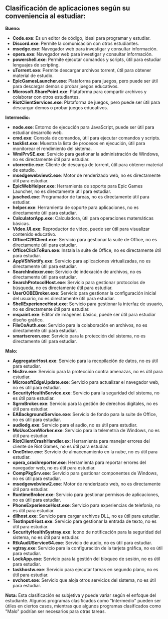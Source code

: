 ## Clasificación de aplicaciones según su conveniencia al estudiar:

**Bueno:**

* **Code.exe**: Es un editor de código, ideal para programar y estudiar.
* **Discord.exe**: Permite la comunicación con otros estudiantes. 
* **msedge.exe**: Navegador web para investigar y consultar información. 
* **opera.exe**: Navegador web para investigar y consultar información.
* **powershell.exe**: Permite ejecutar comandos y scripts, útil para estudiar lenguajes de scripting.
* **uTorrent.exe**: Permite descargar archivos torrent, útil para obtener material de estudio.
* **EpicGamesLauncher.exe**: Plataforma para juegos, pero puede ser útil para descargar demos o probar juegos educativos.
* **Microsoft.SharePoint.exe**: Plataforma para compartir archivos y colaborar con otros estudiantes.
* **RiotClientServices.exe**: Plataforma de juegos, pero puede ser útil para descargar demos o probar juegos educativos.

**Intermedio:**

* **node.exe**: Entorno de ejecución para JavaScript, puede ser útil para estudiar desarrollo web.
* **cmd.exe**: Consola de comandos, útil para ejecutar comandos y scripts.
* **tasklist.exe**: Muestra la lista de procesos en ejecución, útil para monitorear el rendimiento del sistema.
* **WmiPrvSE.exe**: Servicio para gestionar la administración de Windows, no es directamente útil para estudiar.
* **utorrentie.exe**: Cliente de descarga de torrent, útil para obtener material de estudio.
* **msedgewebview2.exe**: Motor de renderizado web, no es directamente útil para estudiar.
* **EpicWebHelper.exe**: Herramienta de soporte para Epic Games Launcher, no es directamente útil para estudiar.
* **jusched.exe**: Programador de tareas, no es directamente útil para estudiar.
* **helper.exe**: Herramienta de soporte para aplicaciones, no es directamente útil para estudiar.
* **CalculatorApp.exe**: Calculadora, útil para operaciones matemáticas básicas.
* **Video.UI.exe**: Reproductor de video, puede ser útil para visualizar contenido educativo.
* **OfficeC2RClient.exe**:  Servicio para gestionar la suite de Office, no es directamente útil para estudiar.
* **OfficeClickToRun.exe**: Instala la suite de Office, no es directamente útil para estudiar.
* **AppVShNotify.exe**:  Servicio para aplicaciones virtualizadas, no es directamente útil para estudiar.
* **SearchIndexer.exe**:  Servicio de indexación de archivos, no es directamente útil para estudiar.
* **SearchProtocolHost.exe**:  Servicio para gestionar protocolos de búsqueda, no es directamente útil para estudiar.
* **UserOOBEBroker.exe**:  Servicio para gestionar la configuración inicial del usuario, no es directamente útil para estudiar.
* **ShellExperienceHost.exe**:  Servicio para gestionar la interfaz de usuario, no es directamente útil para estudiar.
* **mspaint.exe**:  Editor de imágenes básico, puede ser útil para estudiar diseño gráfico.
* **FileCoAuth.exe**:  Servicio para la colaboración en archivos, no es directamente útil para estudiar.
* **smartscreen.exe**:  Servicio para la protección del sistema, no es directamente útil para estudiar.

**Malo:**

* **AggregatorHost.exe**: Servicio para la recopilación de datos, no es útil para estudiar.
* **NisSrv.exe**: Servicio para la protección contra amenazas, no es útil para estudiar.
* **MicrosoftEdgeUpdate.exe**:  Servicio para actualizar el navegador web, no es útil para estudiar.
* **SecurityHealthService.exe**:  Servicio para la seguridad del sistema, no es útil para estudiar.
* **SgrmBroker.exe**:  Servicio para la gestión de derechos digitales, no es útil para estudiar.
* **EABackgroundService.exe**:  Servicio de fondo para la suite de Office, no es útil para estudiar.
* **audiodg.exe**:  Servicio para el audio, no es útil para estudiar.
* **MoUsoCoreWorker.exe**:  Servicio para la telemetría de Windows, no es útil para estudiar.
* **RiotClientCrashHandler.ex**:  Herramienta para manejar errores del cliente de Riot Games, no es útil para estudiar.
* **OneDrive.exe**:  Servicio de almacenamiento en la nube, no es útil para estudiar.
* **opera_crashreporter.exe**:  Herramienta para reportar errores del navegador web, no es útil para estudiar.
* **CompPkgSrv.exe**:  Servicio para gestionar componentes de Windows, no es útil para estudiar.
* **msedgewebview2.exe**:  Motor de renderizado web, no es directamente útil para estudiar.
* **RuntimeBroker.exe**:  Servicio para gestionar permisos de aplicaciones, no es útil para estudiar.
* **PhoneExperienceHost.exe**:  Servicio para experiencias de telefonía, no es útil para estudiar.
* **dllhost.exe**:  Servicio para cargar archivos DLL, no es útil para estudiar.
* **TextInputHost.exe**:  Servicio para gestionar la entrada de texto, no es útil para estudiar.
* **SecurityHealthSystray.exe**:  Icono de notificación para la seguridad del sistema, no es útil para estudiar.
* **RtkAudUService64.exe**:  Servicio de audio, no es útil para estudiar.
* **vgtray.exe**:  Servicio para la configuración de la tarjeta gráfica, no es útil para estudiar.
* **LockApp.exe**:  Servicio para la gestión del bloqueo de sesión, no es útil para estudiar.
* **taskhostw.exe**:  Servicio para ejecutar tareas en segundo plano, no es útil para estudiar.
* **svchost.exe**:  Servicio que aloja otros servicios del sistema, no es útil para estudiar.

**Nota:** Esta clasificación es subjetiva y puede variar según el enfoque del estudiante. Algunos programas clasificados como "Intermedio" pueden ser útiles en ciertos casos, mientras que algunos programas clasificados como "Malo" podrían ser necesarios para otras tareas. 
